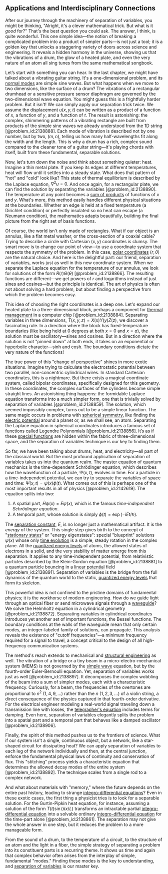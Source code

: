 ## Applications and Interdisciplinary Connections

After our journey through the machinery of separation of variables, you might be thinking, "Alright, it's a clever mathematical trick. But what is it *good* for?" That's the best question you could ask. The answer, I think, is quite wonderful. This one simple idea—the notion of breaking a complicated problem into a product of simpler parts—is not just a tool; it is a golden key that unlocks a staggering variety of doors across science and engineering. It reveals a hidden harmony in the universe, showing us that the vibrations of a drum, the glow of a heated plate, and even the very nature of an atom all sing tunes from the same mathematical songbook.

Let’s start with something you can hear. In the last chapter, we might have talked about a vibrating guitar string. It's a one-dimensional problem, and its [normal modes](@article_id:139146) are simple sine waves. But what happens when we move to two dimensions, like the surface of a drum? The vibrations of a rectangular drumhead or a sensitive pressure sensor diaphragm are governed by the two-dimensional wave equation. You might guess this is a frightfully harder problem. But it isn't! We can simply apply our separation trick twice. We assume the displacement $u(x, y, t)$ can be written as a product of a function of $x$, a function of $y$, and a function of $t$. The result is astonishing: the complex, shimmering patterns of a vibrating rectangle are built from products of the simple sine waves we already understood from the 1D string [@problem_id:2138888]. Each mode of vibration is described not by one number, but by two, $(m, n)$, telling us how many half-wavelengths fit along the width and the length. This is why a drum has a rich, complex sound compared to the cleaner tone of a guitar string—it's playing chords with itself, built from these fundamental, separable solutions.

Now, let's turn down the noise and think about something quieter: heat. Imagine a thin metal plate. If you keep its edges at different temperatures, heat will flow until it settles into a steady state. What does that pattern of "hot" and "cold" look like? This state of thermal equilibrium is described by the Laplace equation, $\nabla^2 u = 0$. And once again, for a rectangular plate, we can find the solution by separating the variables [@problem_id:2138890]. The temperature at any point becomes a [sum of products](@article_id:164709) of functions of $x$ and $y$. What's more, this method easily handles different physical situations at the boundaries. Whether an edge is held at a fixed temperature (a Dirichlet condition) or perfectly insulated so no heat can escape (a Neumann condition), the mathematics adapts beautifully, building the final picture from the right set of basis functions.

Of course, the world isn't only made of rectangles. What if our object is an annulus, like a flat metal washer, or the cross-section of a coaxial cable? Trying to describe a circle with Cartesian $(x,y)$ coordinates is clumsy. The smart move is to change our point of view—to use a coordinate system that respects the symmetry of the problem. In this case, [polar coordinates](@article_id:158931) $(r, \theta)$ are the natural choice. And here is the delightful part: our friend, separation of variables, works just as well in this new coordinate system. When we separate the Laplace equation for the temperature of our annulus, we look for solutions of the form $R(r)\Theta(\theta)$ [@problem_id:2138866]. The resulting functions are different—we get powers of $r$ and logarithms instead of just sines and cosines—but the principle is identical. The art of physics is often not about solving a hard problem, but about finding a perspective from which the problem becomes easy.

This idea of choosing the right coordinates is a deep one. Let's expand our heated plate to a three-dimensional block, perhaps a component for [thermal management](@article_id:145548) in a computer chip [@problem_id:2138884]. Separating variables in three dimensions, $T(x,y,z) = X(x)Y(y)Z(z)$, we discover a fascinating rule. In a direction where the block has fixed-temperature boundaries (like being held at $0$ degrees at both $x=0$ and $x=a$), the solution must be oscillatory—sines and cosines. But in a direction where the solution is not "pinned down" at both ends, it takes on an exponential or hyperbolic character—sinh and cosh. The boundary conditions dictate the very nature of the functions!

The true power of this "change of perspective" shines in more exotic situations. Imagine trying to calculate the electrostatic potential between two parallel, non-concentric cylindrical wires. In standard Cartesian coordinates, this is a nightmare. But there exists a magical coordinate system, called bipolar coordinates, specifically designed for this geometry. In these coordinates, the complex surfaces of the cylinders become simple straight lines. An astonishing thing happens: the formidable Laplace equation transforms into a much simpler form, one that is trivially solved by separation of variables [@problem_id:2138859]. The solution, which seemed impossibly complex, turns out to be a simple linear function. The same magic occurs in problems with [spherical symmetry](@article_id:272358), like finding the [electric potential](@article_id:267060) around a planet or, as we shall see, an atom. Separating the Laplace equation in spherical coordinates introduces a famous set of functions called Legendre Polynomials [@problem_id:2138856]. It’s as if these [special functions](@article_id:142740) are hidden within the fabric of three-dimensional space, and the separation of variables technique is our key to finding them.

So far, we have been talking about drums, heat, and electricity—all part of the classical world. But the most profound application of separation of variables takes us into the quantum realm. The [master equation](@article_id:142465) of quantum mechanics is the time-dependent Schrödinger equation, which describes how the wavefunction of a particle, $\Psi(x, t)$, evolves in time. For a particle in a time-independent potential, we can try to separate the variables of space and time: $\Psi(x, t) = \psi(x)\phi(t)$. What comes out of this is perhaps one of the most important results in all of physics [@problem_id:2142619]. The equation splits into two:
1.  A spatial part, $\hat{H}\psi(x) = E\psi(x)$, which is the famous *time-independent Schrödinger equation*.
2.  A temporal part, whose solution is simply $\phi(t) = \exp(-iEt/\hbar)$.

The [separation constant](@article_id:174776), $E$, is no longer just a mathematical artifact. It is the *energy* of the system. This single step gives birth to the concept of "[stationary states](@article_id:136766)" or "energy eigenstates": special "blueprint" solutions $\psi(x)$ whose only [time evolution](@article_id:153449) is a simple, steady rotation in the complex plane. All the [quantized energy levels](@article_id:140417) of atoms, the allowed states of electrons in a solid, and the very stability of matter emerge from this separation. It applies to any time-independent potential, from relativistic particles described by the Klein-Gordon equation [@problem_id:2138881] to a quantum particle bouncing in a [linear potential](@article_id:160366) field [@problem_id:2138891]. Separation of variables is the bridge from the full dynamics of the quantum world to the static, [quantized energy levels](@article_id:140417) that form its skeleton.

This powerful idea is not confined to the pristine domains of fundamental physics; it is the workhorse of modern engineering. How do we guide light through an optical fiber or send microwave signals through a [waveguide](@article_id:266074)? We solve the Helmholtz equation in a cylindrical geometry [@problem_id:2138872]. Separating variables in cylindrical coordinates introduces yet another set of important functions, the Bessel functions. The boundary conditions at the walls of the waveguide mean that only certain modes, an integer-labeled family of solutions, can propagate. This analysis reveals the existence of "cutoff frequencies"—a minimum frequency required for a signal to travel, a concept critical to the design of all high-frequency communication systems.

The method's reach extends to mechanical and [structural engineering](@article_id:151779) as well. The vibration of a bridge or a tiny beam in a micro-electro-mechanical system (MEMS) is not governed by the [simple wave](@article_id:183555) equation, but by the fourth-order Euler-Bernoulli equation. Yet, separation of variables works just as well [@problem_id:2138897]. It decomposes the complex wobbling of the beam into a sum of simpler modes, each with a characteristic frequency. Curiously, for a beam, the frequencies of the overtones are proportional to $n^2$ ($1, 4, 9, \dots$) rather than the $n$ ($1, 2, 3, \dots$) of a violin string, a direct consequence of the physics captured in that fourth-order derivative. For the electrical engineer modeling a real-world signal traveling down a transmission line with losses, the [telegrapher's equation](@article_id:267451) includes terms for damping. Even here, separation of variables elegantly splits the problem into a spatial part and a temporal part that behaves like a damped oscillator [@problem_id:2138906].

Finally, the spirit of this method pushes us to the frontiers of science. What if our system isn't a single, continuous object, but a network, like a star-shaped circuit for dissipating heat? We can apply separation of variables to each leg of the network individually and then, at the central junction, enforce the fundamental physical laws of continuity and conservation of flux. This "stitching" process yields a characteristic equation that determines the allowed decay modes of the entire system [@problem_id:2138892]. The technique scales from a single rod to a complex network.

And what about materials with "memory," where the future depends on the entire past history, leading to strange [integro-differential equations](@article_id:164556)? Even in these exotic cases, the first thing a physicist tries is to look for a separable solution. For the Gurtin-Pipkin heat equation, for instance, assuming a solution of the form $T(t)\sin(\pi x/L)$ transforms an intractable partial [integro-differential equation](@article_id:175007) into a solvable ordinary [integro-differential equation](@article_id:175007) for the time-part alone [@problem_id:2138861]. The separation may not give the whole answer in one step, but it reduces the problem to a more manageable form.

From the sound of a drum, to the temperature of a circuit, to the structure of an atom and the light in a fiber, the simple strategy of separating a problem into its constituent parts is a recurring theme. It shows us time and again that complex behavior often arises from the interplay of simple, fundamental "modes." Finding these modes is the key to understanding, and [separation of variables](@article_id:148222) is our master key.